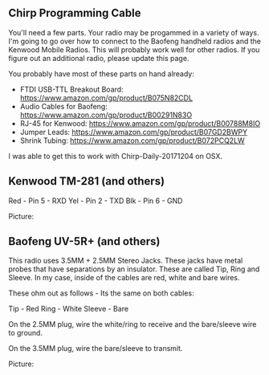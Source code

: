 ## Chirp Programming Cable

You'll need a few parts.  Your radio may be progammed in a variety of ways.  I'm going 
to go over how to connect to the Baofeng handheld radios and the Kenwood Mobile Radios.
This will probably work well for other radios.  If you figure out an additional radio, 
please update this page.

You probably have most of these parts on hand already:

* FTDI USB-TTL Breakout Board:  https://www.amazon.com/gp/product/B075N82CDL
* Audio Cables for Baofeng: https://www.amazon.com/gp/product/B00291N83O
* RJ-45 for Kenwood: https://www.amazon.com/gp/product/B00788M8IO
* Jumper Leads: https://www.amazon.com/gp/product/B07GD2BWPY
* Shrink Tubing: https://www.amazon.com/gp/product/B072PCQ2LW

I was able to get this to work with Chirp-Daily-20171204 on OSX.

## Kenwood TM-281 (and others)

Red - Pin 5 - RXD
Yel - Pin 2 - TXD
Blk - Pin 6 - GND

Picture:

## Baofeng UV-5R+ (and others)

This radio uses 3.5MM + 2.5MM Stereo Jacks.  These jacks have metal probes that have separations by an insulator.  These are called Tip, Ring and Sleeve.  In my case, inside of the cables are red, white and bare wires.

These ohm out as follows - Its the same on both cables:

Tip - Red
Ring - White
Sleeve - Bare

On the 2.5MM plug, wire the white/ring to receive and the bare/sleeve wire to ground.

On the 3.5MM plug, wire the bare/sleeve to transmit.

Picture: 




